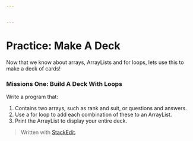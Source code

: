 ```yaml
---


---
```


<h1 id="practice-make-a-deck">Practice: Make A Deck</h1>
<p>Now that we know about arrays, ArrayLists and for loops, lets use this to make a deck of cards!</p>
<h3 id="missions-one-build-a-deck-with-loops">Missions One: Build A Deck With Loops</h3>
<p>Write a program that:</p>
<ol>
<li>Contains two arrays, such as rank and suit, or questions and answers.</li>
<li>Use a for loop to add each combination of these to an ArrayList.</li>
<li>Print the ArrayList to display your entire deck.</li>
</ol>
<blockquote>
<p>Written with <a href="https://stackedit.io/">StackEdit</a>.</p>
</blockquote>

